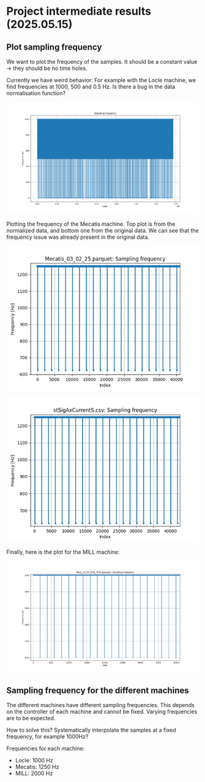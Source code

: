 # Project intermediate results (2025.05.15)

## Plot sampling frequency

We want to plot the frequency of the samples. It should be a constant value -> they should be no time holes.

Currently we have weird behavior: For example with the Locle machine, we find frequencies at 1000, 500 and 0.5 Hz. Is there a bug in the data normalisation function?

![./plotFrequency-Locle_2025_03_18.png](./plotFrequency-Locle_2025_03_18.png)

Plotting the frequency of the Mecatis machine. Top plot is from the normalized data, and bottom one from the original data. We can see that the frequency issue was already present in the original data.

![./plotFrequency-Mecatis_03_02_25-zoom.png](./plotFrequency-Mecatis_03_02_25-zoom.png)

![./plotFrequency-Mecatis_03_02_25-notNormalized-zoom.png](./plotFrequency-Mecatis_03_02_25-notNormalized-zoom.png)

Finally, here is the plot for the MILL machine:

![plotFrequency-MILL_13-03-2025.png](./plotFrequency-MILL_13-03-2025.png)

## Sampling frequency for the different machines

The different machines have different sampling frequencies. This depends on the controller of each machine and cannot be fixed. Varying frequencies are to be expected.

How to solve this? Systematically interpolate the samples at a fixed frequency, for example 1000Hz?

Frequencies for each machine:

- Locle: 1000 Hz
- Mecatis: 1250 Hz
- MILL: 2000 Hz
